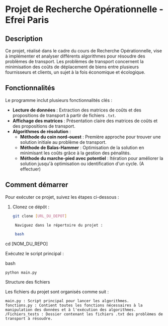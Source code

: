 # Projet de Recherche Opérationnelle - Efrei Paris

## Description

Ce projet, réalisé dans le cadre du cours de Recherche Opérationnelle, vise à implémenter et analyser différents algorithmes pour résoudre des problèmes de transport. Les problèmes de transport concernent la minimisation des coûts de déplacement de biens entre plusieurs fournisseurs et clients, un sujet à la fois économique et écologique.

## Fonctionnalités

Le programme inclut plusieurs fonctionnalités clés :
- **Lecture de données** : Extraction des matrices de coûts et des propositions de transport à partir de fichiers `.txt`.
- **Affichage des matrices** : Présentation claire des matrices de coûts et des propositions de transport.
- **Algorithmes de résolution** :
  - **Méthode du coin nord-ouest** : Première approche pour trouver une solution initiale au problème de transport.
  - **Méthode de Balas-Hammer** : Optimisation de la solution en minimisant les coûts grâce à la gestion des pénalités.
  - **Méthode du marche-pied avec potentiel** : Itération pour améliorer la solution jusqu'à optimisation ou identification d'un cycle.  (A effectuer)

## Comment démarrer

Pour exécuter ce projet, suivez les étapes ci-dessous :

1. Clonez ce dépôt :
   ```bash
   git clone [URL_DU_DEPOT]

    Naviguez dans le répertoire du projet :

    bash

cd [NOM_DU_REPO]

Exécutez le script principal :

bash

    python main.py

Structure des fichiers

Les fichiers du projet sont organisés comme suit :

    main.py : Script principal pour lancer les algorithmes.
    fonctions.py : Contient toutes les fonctions nécessaires à la manipulation des données et à l'exécution des algorithmes.
    /Fichiers_tests : Dossier contenant les fichiers .txt des problèmes de transport à résoudre.
